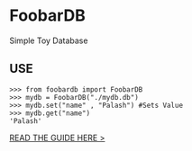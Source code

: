 # FoobarDB
Simple Toy Database

## USE
```
>>> from foobardb import FoobarDB
>>> mydb = FoobarDB("./mydb.db")
>>> mydb.set("name" , "Palash") #Sets Value
>>> mydb.get("name")
'Palash'
```

[READ THE GUIDE HERE >](https://dev.palashbauri.in/write-a-simple-toy-database-in-python-within-minutes-ck5th6dc907m9qks1lnll0ujz)
